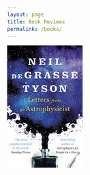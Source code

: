 ```yaml
---
layout: page
title: Book Reviews
permalink: /books/
---
```


![](/images/books/Letters_from_an_astrophysicist.jpg)
